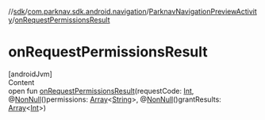//[sdk](../../../index.md)/[com.parknav.sdk.android.navigation](../index.md)/[ParknavNavigationPreviewActivity](index.md)/[onRequestPermissionsResult](on-request-permissions-result.md)



# onRequestPermissionsResult  
[androidJvm]  
Content  
open fun [onRequestPermissionsResult](on-request-permissions-result.md)(requestCode: [Int](https://kotlinlang.org/api/latest/jvm/stdlib/kotlin/-int/index.html), @[NonNull](https://developer.android.com/reference/kotlin/androidx/annotation/NonNull.html)()permissions: [Array](https://kotlinlang.org/api/latest/jvm/stdlib/kotlin/-array/index.html)<[String](https://developer.android.com/reference/kotlin/java/lang/String.html)>, @[NonNull](https://developer.android.com/reference/kotlin/androidx/annotation/NonNull.html)()grantResults: [Array](https://kotlinlang.org/api/latest/jvm/stdlib/kotlin/-array/index.html)<[Int](https://kotlinlang.org/api/latest/jvm/stdlib/kotlin/-int/index.html)>)  



